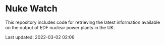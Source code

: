 # Nuke Watch

This repository includes code for retrieving the latest information available on the output of EDF nuclear power plants in the UK.

Last updated: 2022-03-02 02:06